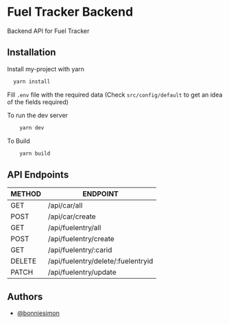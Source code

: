 
# Fuel Tracker Backend

Backend API for Fuel Tracker




## Installation

Install my-project with yarn

```bash
  yarn install
```

Fill `.env` file with the required data (Check `src/config/default` to get an idea of the fields required)

To run the dev server
```bash
    yarn dev
```

To Build
```bash
    yarn build
```

## API Endpoints

| METHOD | ENDPOINT |
| ------- | ------ |
| GET |  /api/car/all  |
| POST  | /api/car/create  |
| GET  | /api/fuelentry/all | 
| POST  | /api/fuelentry/create   |
| GET  | /api/fuelentry/:carid  |
| DELETE  | /api/fuelentry/delete/:fuelentryid  |
| PATCH  | /api/fuelentry/update |

## Authors

- [@bonniesimon](https://www.github.com/bonniesimon)
